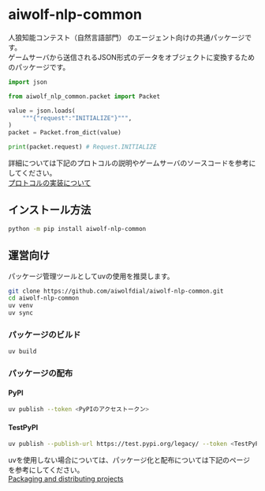 # aiwolf-nlp-common

人狼知能コンテスト（自然言語部門） のエージェント向けの共通パッケージです。\
ゲームサーバから送信されるJSON形式のデータをオブジェクトに変換するためのパッケージです。

```python
import json

from aiwolf_nlp_common.packet import Packet

value = json.loads(
    """{"request":"INITIALIZE"}""",
)
packet = Packet.from_dict(value)

print(packet.request) # Request.INITIALIZE
```

詳細については下記のプロトコルの説明やゲームサーバのソースコードを参考にしてください。\
[プロトコルの実装について](https://github.com/aiwolfdial/aiwolf-nlp-server/blob/main/doc/protocol.md)

## インストール方法

```bash
python -m pip install aiwolf-nlp-common
```

## 運営向け

パッケージ管理ツールとしてuvの使用を推奨します。

```bash
git clone https://github.com/aiwolfdial/aiwolf-nlp-common.git
cd aiwolf-nlp-common
uv venv
uv sync
```

### パッケージのビルド

```bash
uv build
```

### パッケージの配布

#### PyPI

```bash
uv publish --token <PyPIのアクセストークン>
```

#### TestPyPI

```bash
uv publish --publish-url https://test.pypi.org/legacy/ --token <TestPyPIのアクセストークン>
```

uvを使用しない場合については、パッケージ化と配布については下記のページを参考にしてください。\
[Packaging and distributing projects](https://packaging.python.org/en/latest/guides/distributing-packages-using-setuptools/)

